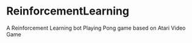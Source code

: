 # ReinforcementLearning
A Reinforcement Learning bot Playing Pong game based on Atari Video Game



